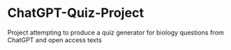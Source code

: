 # ChatGPT-Quiz-Project
Project attempting to produce a quiz generator for biology questions from ChatGPT and open access texts
